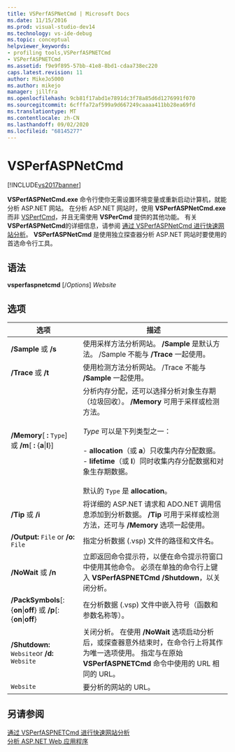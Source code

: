 ```yaml
---
title: VSPerfASPNetCmd | Microsoft Docs
ms.date: 11/15/2016
ms.prod: visual-studio-dev14
ms.technology: vs-ide-debug
ms.topic: conceptual
helpviewer_keywords:
- profiling tools,VSPerfASPNETCmd
- VSPerfASPNETCmd
ms.assetid: f9e9f895-57bb-41e8-8bd1-cdaa738ec220
caps.latest.revision: 11
author: MikeJo5000
ms.author: mikejo
manager: jillfra
ms.openlocfilehash: 9cb81f17abd1e7891dc3f78a85d6d1276991f070
ms.sourcegitcommit: 6cfffa72af599a9d667249caaaa411bb28ea69fd
ms.translationtype: MT
ms.contentlocale: zh-CN
ms.lasthandoff: 09/02/2020
ms.locfileid: "68145277"
---
```

# <a name="vsperfaspnetcmd"></a>VSPerfASPNetCmd
[!INCLUDE[vs2017banner](../includes/vs2017banner.md)]

**VSPerfASPNetCmd.exe** 命令行使你无需设置环境变量或重新启动计算机，就能分析 ASP.NET 网站。 在分析 ASP.NET 网站时，使用 **VSPerfASPNetCmd.exe** 而非 [VSPerfCmd](../profiling/vsperfcmd.md)，并且无需使用 **VSPerCmd** 提供的其他功能。 有关 **VSPerfASPNetCmd**的详细信息，请参阅 [通过 VSPerfASPNetCmd 进行快速网站分析](../profiling/rapid-web-site-profiling-with-vsperfaspnetcmd.md)。 **VSPerfASPNetCmd** 是使用独立探查器分析 ASP.NET 网站时要使用的首选命令行工具。  
  
## <a name="syntax"></a>语法  
 **vsperfaspnetcmd** [/*Options*] *Website*  
  
## <a name="options"></a>选项  
  
|选项|描述|  
|------------|-----------------|  
|**/Sample** 或 **/s**|使用采样方法分析网站。 **/Sample** 是默认方法。 /Sample 不能与 **/Trace** 一起使用。|  
|**/Trace** 或 **/t**|使用检测方法分析网站。 /Trace 不能与 **/Sample** 一起使用。|  
|**/Memory**[ **:** `Type`] 或 **/m**[ **:** {**a**&#124;**l**}]|分析内存分配，还可以选择分析对象生存期（垃圾回收）。 **/Memory** 可用于采样或检测方法。<br /><br /> *Type* 可以是下列类型之一：<br /><br /> -   **allocation**（或 **a**）只收集内存分配数据。<br />-   **lifetime**（或 **l**）同时收集内存分配数据和对象生存期数据。<br /><br /> 默认的 `Type` 是 **allocation**。|  
|**/Tip** 或 **/i**|将详细的 ASP.NET 请求和 ADO.NET 调用信息添加到分析数据。 **/Tip** 可用于采样或检测方法，还可与 **/Memory** 选项一起使用。|  
|**/Output:** `File` or   **/o:** `File`|指定分析数据 (.vsp) 文件的路径和文件名。|  
|**/NoWait** 或 **/n**|立即返回命令提示符，以便在命令提示符窗口中使用其他命令。 必须在单独的命令行上键入 **VSPerfASPNETCmd /Shutdown**，以关闭分析。|  
|**/PackSymbols**[:{**on**&#124;**off**} 或 **/p**[:{**on**&#124;**off**}|在分析数据 (.vsp) 文件中嵌入符号（函数和参数名称等）。|  
|**/Shutdown:** `Website`or   **/d:** `Website`|关闭分析。 在使用 **/NoWait** 选项启动分析后，或探查器意外结束时，在命令行上将其作为唯一选项使用。 指定与在原始 **VSPerfASPNETCmd** 命令中使用的 URL 相同的 URL。|  
|`Website`|要分析的网站的 URL。|  
  
## <a name="see-also"></a>另请参阅  
 [通过 VSPerfASPNETCmd 进行快速网站分析](../profiling/rapid-web-site-profiling-with-vsperfaspnetcmd.md)   
 [分析 ASP.NET Web 应用程序](../profiling/command-line-profiling-of-aspnet-web-applications.md)
